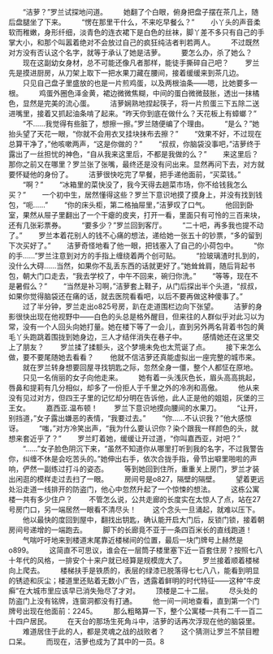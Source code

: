 　　“洁萝？”罗兰试探地问道。
　　她翻了个白眼，俯身把盘子摆在茶几上，随后盘腿坐了下来。
　　“愣在那里干什么，不来吃早餐么？”
　　小丫头的声音柔软而稚嫩，身形纤细，淡青色的连衣裙下是白色的丝袜，脚丫差不多只有自己的手掌大小，和那个叫嚣着绝对不会放过自己的疯狂纯洁者判若两人。
　　不过既然对方没有否认这个名字，就等于承认了她是洁萝。
　　要怎么办，杀了她么？
　　现在这副幼女身材，总不可能还像凡者那样，能徒手撕碎自己吧？
　　罗兰先是摸进厨房，从刀架上取下一把水果刀藏在腰间，接着缓缓来到茶几边。
　　只见自己盘子里盛放的也是一片煎鸡蛋，以及两根油条——嗯，比她要多一根。
　　鸡蛋外圈色泽金黄，裙边微微焦糊，中间的蛋白微微鼓胀，透出一抹橘色，显然是完美的流心蛋。
　　洁萝娴熟地捏起筷子，将一片煎蛋三下五除二送进嘴里，接着又抓起油条啃了起来。“昨天你到底在做什么？天花板上有蟑螂？”
　　“不……我觉得有些脏了，想擦一擦。”罗兰随便编了个理由。
　　“是么？”她抬头望了天花一眼，“你就不会用衣叉挂块抹布去擦？”
　　“效果不好，不过现在总算干净了，”他咳嗽两声，“这是你做的？”
　　“叔叔，你脑袋没事吧，”洁萝终于露出了一丝担忧的神色，“自从我来这里后，不都是我做的么？”
　　来这里后？那你之前又在哪里？罗兰张了张嘴，最终还是没有问出来。显然再问下去，对方就要怀疑他的身份了。
　　洁萝很快吃完了早餐，把手递他面前，“买菜钱。”
　　“啊？”
　　“冰箱里的菜快没了，我今天得去趟菜市场，你不给钱我怎么买？”
　　一个初中生，居然懂得这些？罗兰下意识地摸了摸身上，并没有找到钱包，“呃……”
　　“你的床头柜，第二格抽屉里，”洁萝叹了口气。
　　他回到卧室，果然从屉子里翻出了一个干瘪的皮夹，打开一看，里面只有可怜的三百来块，还有几张彩票券。
　　“要多少？”罗兰回到客厅。
　　“二十吧，再多我也提不动了。”
　　罗兰本着花别人的钱不心痛的想法，递给她一张五十的钞票，“多的留到下次买好了。”
　　洁萝奇怪地看了他一眼，把钱塞入了自己的小荷包中。
　　“你的手……”罗兰注意到对方的手指上缠绕着两个创可贴。
　　“捡玻璃渣时扎到的，没什么大碍……当然，如果你不乱丢东西的话就更好了。”她耸耸肩，随后背起书包，朝大门口走去，“我去学校了，中午不回来，碗归你洗。”
　　“等等，现在不是暑假么？”
　　“当然是补习啊，”洁萝套上鞋子，从门后探出半个头道，“叔叔，如果你觉得脑袋还在痛的话，就去医院看看吧，以后不要再做这种傻事了。”
　　过了半分钟，罗兰走出o825号房，趴在走道围栏边向下张望。
　　洁萝的身影很快出现在他视野中——白色的头总是格外醒目，但来往的人群似乎对此习以为常，没有一个人回头向她打量。她在楼下等了一会儿，直到另外两名背着书包的黄毛丫头跑跳着围拢到她身边，三人才结伴消失在巷子中。
　　感情她还在这里交上了朋友？
　　罗兰揉了揉额头，这个梦境未免也太荒诞了点。
　　接下来怎么做，要不要尾随她去看看？
　　他就不信洁萝还真能虚拟出一座完整的城市来。
　　就在罗兰转身想要回屋寻找钥匙之际，忽然全身一僵，整个人都怔在原地。
　　只见一名俏丽的女子向他走来。
　　她有着一头浅灰色长，眉头高高挑起，唇鼻和提莉有几分相似，却多了一份拒人于千里之外的冷冽和高傲。
　　他从来没有见过对方，但四王子里的记忆却分明在告诉他，此人正是他的姐姐，灰堡的三王女。
　　嘉西亚.温布顿！
　　罗兰下意识地摸向腰间的水果刀。
　　“让开，别挡道，”女子露出嫌恶的表情，“我要过去。”
　　“你……不认识我？”他大感惊讶。
　　“嗤，”对方冷笑出声，“我为什么要认识你？染个跟我一样颜色的头，就想来套近乎了？”
　　罗兰盯着她，缓缓让开过道，“你叫嘉西亚，对吧？”
　　“……”女子脸色阴沉下来，“虽然不知道你从哪里打听到我的名字，不过我警告你，纠缠不休是会吃苦头的。”她伸出右手，依次合拢手指，骨节出噼里啪啦的声响，俨然一副练过打斗的姿态。
　　等到她回到住所，重重关上房门，罗兰才装出闲逛的模样走过去扫了一眼。
　　房间号是o827，隔壁的隔壁。
　　望着更远处沿走道一线排开的防盗门，他心中忽然升起了一个惊悚的想法。
　　这栋公寓楼一共有多少住户？
　　不管怎么说，公共走廊的长度实在太惊人了点，站在27号房门口，另一端居然一眼看不清尽头！
　　这个念头一旦涌起，就难以压下。
　　他以最快的度回到屋中，翻找出钥匙，确认能开启大门后，反锁门锁，接着朝房间号递增的一端跑去。
　　脚下的长廊竟不亚于一条四百米长的直线跑道！
　　气喘吁吁地来到楼道末尾靠近楼梯间的位置，最后一块门牌号上赫然是o899。
　　这简直不可思议，谁会在一层筒子楼里塞下近一百套住房？按照七八十年代的风格，一排安个十来户就已经算是规模庞大了。
　　罗兰接着顺着楼梯向上爬去。
　　楼梯扶手是铁质的，表层的绿漆已脱落得七七八八，能看到明显的锈迹和灰尘；楼道里还贴着无数小广告，透露着鲜明的时代特征——这种“牛皮癣”在大城市里应该早已消失殆尽了才对。
　　顶楼是二十二层。
　　尽头处的防盗门上没有铭牌，连窗洞都没有打通。
　　他一间一间地查看，直到第一个门牌号出现在他面前：2245。
　　那么粗略算一下，整个公寓楼一共有二千一百二十四户居民。
　　在天台的那场生死角斗中，洁萝的话再次浮现在他的脑袋里。
　　难道居住于此的人，都是灵魂之战的战败者？
　　这个猜测让罗兰不禁目瞪口呆。
　　而现在，洁萝也成为了其中的一员。8
　　